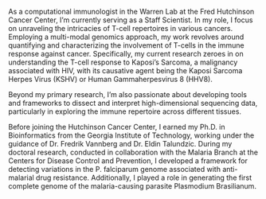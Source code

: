 As a computational immunologist in the Warren Lab at the Fred Hutchinson Cancer Center, I’m currently serving as a Staff Scientist. In my role, I focus on unraveling the intricacies of T-cell repertoires in various cancers. Employing a multi-modal genomics approach, my work revolves around quantifying and characterizing the involvement of T-cells in the immune response against cancer. Specifically, my current research zeroes in on understanding the T-cell response to Kaposi’s Sarcoma, a malignancy associated with HIV, with its causative agent being the Kaposi Sarcoma Herpes Virus (KSHV) or Human Gammaherpesvirus 8 (HHV8).

Beyond my primary research, I’m also passionate about developing tools and frameworks to dissect and interpret high-dimensional sequencing data, particularly in exploring the immune repertoire across different tissues.

Before joining the Hutchinson Cancer Center, I earned my Ph.D. in Bioinformatics from the Georgia Institute of Technology, working under the guidance of Dr. Fredrik Vannberg and Dr. Eldin Talundzic. During my doctoral research, conducted in collaboration with the Malaria Branch at the Centers for Disease Control and Prevention, I developed a framework for detecting variations in the P. falciparum genome associated with anti-malarial drug resistance. Additionally, I played a role in generating the first complete genome of the malaria-causing parasite Plasmodium Brasilianum.